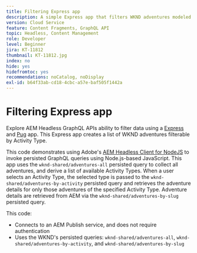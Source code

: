 ```yaml
---
title: Filtering Express app
description: A simple Express app that filters WKND adventures modeled using Content Fragments.
version: Cloud Service
feature: Content Fragments, GraphQL API
topic: Headless, Content Management
role: Developer
level: Beginner
jira: KT-11812
thumbnail: KT-11812.jpg
index: no
hide: yes
hidefromtoc: yes
recommendations: noCatalog, noDisplay
exl-id: b64f33ab-cd18-4cbc-a57e-baf505f1442a
---
```

# Filtering Express app

Explore AEM Headless GraphQL APIs ability to filter data using a [Express](https://expressjs.com/) and [Pug](https://pugjs.org/) app. This Express app creates a list of WKND adventures filterable by Activity Type.

This code demonstrates using Adobe's [AEM Headless Client for NodeJS](https://github.com/adobe/aem-headless-client-nodejs#aem-headless-client-for-nodejs) to invoke persisted GraphQL queries using Node.js-based JavaScript. This app uses the `wknd-shared/adventures-all` persisted query to collect all adventures, and derive a list of available Activity Types. When a user selects an Activity Type, the selected type is passed to the `wknd-shared/adventures-by-activity` persisted query and retrieves the adventure details for only those adventures of the specified Activity Type. Adventure details are retrieved from AEM via the `wknd-shared/adventures-by-slug` persisted query.

This code:

+ Connects to an AEM Publish service, and does not require authentication
+ Uses the WKND's persisted queries: `wknd-shared/adventures-all`, `wknd-shared/adventures-by-activity`, and `wknd-shared/adventures-by-slug`

